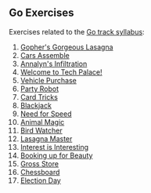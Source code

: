 Go Exercises
---------------------

Exercises related to the [Go track syllabus](https://exercism.org/tracks/go/concepts):

1. [Gopher's Gorgeous Lasagna](https://go.dev/play/p/GFltsNw-CCX)
2. [Cars Assemble](https://go.dev/play/p/ow9Zj0pJzOv)
3. [Annalyn's Infiltration](https://go.dev/play/p/-mwt-KnkflW)
4. [Welcome to Tech Palace!](https://go.dev/play/p/je1_-yVqC7j)
5. [Vehicle Purchase](https://go.dev/play/p/p-XH1c2BEkF)
6. [Party Robot](https://go.dev/play/p/vmiv5oWOYoz)
7. [Card Tricks](https://go.dev/play/p/OPclwQ_6ThN)
8. [Blackjack](https://go.dev/play/p/Hnmd7X8O6rb)
9. [Need for Speed](https://go.dev/play/p/PhrLcFS8WZV)
10. [Animal Magic](https://go.dev/play/p/APqkapcBGUg)
11. [Bird Watcher](https://go.dev/play/p/YBN9xARd3PH)
12. [Lasagna Master](https://go.dev/play/p/GrOXezkAETx)
13. [Interest is Interesting](https://go.dev/play/p/OfHGnIUxzj9)
14. [Booking up for Beauty](https://go.dev/play/p/wKPOyb56g7G)
15. [Gross Store](https://go.dev/play/p/hHsyNTxCHP-)
16. [Chessboard](https://go.dev/play/p/xJnjF2Zu6lt)
17. [Election Day](https://go.dev/play/p/V9Z5eql5xtT)
